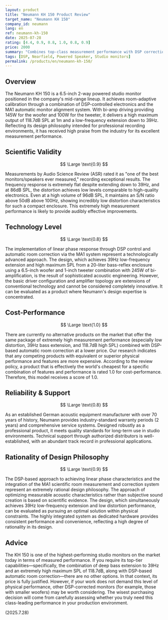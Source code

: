 ```yaml
---
layout: product
title: "Neumann KH 150 Product Review"
target_name: "Neumann KH 150"
company_id: neumann
lang: en
ref: neumann-kh-150
date: 2025-07-28
rating: [4.4, 0.9, 0.8, 1.0, 0.8, 0.9]
price: 2000
summary: "Combines top-class measurement performance with DSP correction. With no cheaper alternatives offering equivalent performance, it boasts the highest cost-performance for its capabilities."
tags: [DSP, Nearfield, Powered Speaker, Studio monitors]
permalink: /products/en/neumann-kh-150/
---
```

## Overview

The Neumann KH 150 is a 6.5-inch 2-way powered studio monitor positioned in the company's mid-range lineup. It achieves room-adaptive calibration through a combination of DSP-controlled electronics and the MA1 automatic monitor alignment system. With bi-amp driving providing 145W for the woofer and 100W for the tweeter, it delivers a high maximum output of 118.7dB SPL at 1m and a low-frequency extension down to 39Hz. Reflecting its design philosophy intended for professional recording environments, it has received high praise from the industry for its excellent measurement performance.

## Scientific Validity

$$ \Large \text{0.9} $$

Measurements by Audio Science Review (ASR) rated it as "one of the best monitors/speakers ever measured," recording exceptional results. The frequency response is extremely flat despite extending down to 39Hz, and at 86dB SPL, the distortion achieves low levels comparable to high-quality electronics. Even at a high volume of 96dB SPL, it maintains an S/N ratio above 50dB above 100Hz, showing incredibly low distortion characteristics for such a compact enclosure. This extremely high measurement performance is likely to provide audibly effective improvements.

## Technology Level

$$ \Large \text{0.8} $$

The implementation of linear phase response through DSP control and automatic room correction via the MA1 system represent a technologically advanced approach. The design, which achieves 39Hz low-frequency extension and high maximum SPL from a 20-liter bass-reflex enclosure using a 6.5-inch woofer and 1-inch tweeter combination with 245W of bi-amplification, is the result of sophisticated acoustic engineering. However, the basic driver configuration and amplifier topology are extensions of conventional technology and cannot be considered completely innovative. It can be evaluated as a product where Neumann's design expertise is concentrated.

## Cost-Performance

$$ \Large \text{1.0} $$

There are currently no alternative products on the market that offer the same package of extremely high measurement performance (especially low distortion, 39Hz bass extension, and 118.7dB high SPL) combined with DSP-based automatic room correction at a lower price. Our research indicates that any competing products with equivalent or superior physical performance and features are more expensive. According to the review policy, a product that is effectively the world's cheapest for a specific combination of features and performance is rated 1.0 for cost-performance. Therefore, this model receives a score of 1.0.

## Reliability & Support

$$ \Large \text{0.8} $$

As an established German acoustic equipment manufacturer with over 70 years of history, Neumann provides industry-standard warranty periods (2 years) and comprehensive service systems. Designed robustly as a professional product, it meets quality standards for long-term use in studio environments. Technical support through authorized distributors is well-established, with an abundant track record in professional applications.

## Rationality of Design Philosophy

$$ \Large \text{0.9} $$

The DSP-based approach to achieving linear phase characteristics and the integration of the MA1 scientific room measurement and correction system represent an extremely rational design philosophy. The approach of optimizing measurable acoustic characteristics rather than subjective sound creation is based on scientific evidence. The design, which simultaneously achieves 39Hz low-frequency extension and low distortion performance, can be evaluated as pursuing an optimal solution within physical constraints. The highly integrated system as dedicated hardware provides consistent performance and convenience, reflecting a high degree of rationality in its design.

## Advice

The KH 150 is one of the highest-performing studio monitors on the market today in terms of measured performance. If you require its top-tier capabilities—specifically, the combination of deep bass extension to 39Hz and an extremely high maximum SPL of 118.7dB, along with DSP-based automatic room correction—there are no other options. In that context, its price is fully justified. However, if your work does not demand this level of physical performance, other DSP-corrected monitors (for example, those with smaller woofers) may be worth considering. The wisest purchasing decision will come from carefully assessing whether you truly need this class-leading performance in your production environment.

(2025.7.28)
